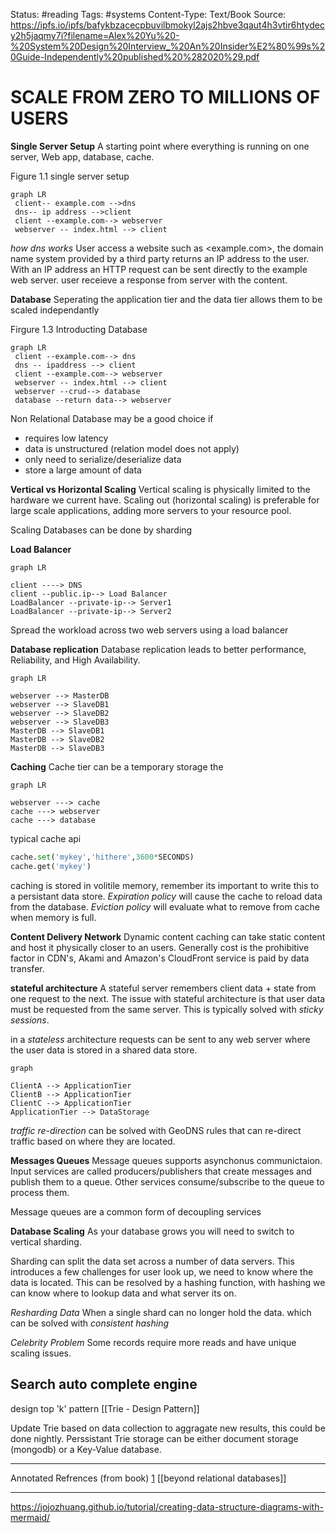 Status: #reading
Tags: #systems 
Content-Type: Text/Book
Source: https://ipfs.io/ipfs/bafykbzacecpbuvilbmokyl2ajs2hbve3qaut4h3vtir6htydecy2h5jaqmy7i?filename=Alex%20Yu%20-%20System%20Design%20Interview_%20An%20Insider%E2%80%99s%20Guide-Independently%20published%20%282020%29.pdf

# SCALE FROM ZERO TO MILLIONS OF USERS
**Single Server Setup** A starting point where everything is running on one server, Web app, database, cache.

Figure 1.1 single server setup
```mermaid
graph LR
 client-- example.com -->dns
 dns-- ip address -->client
 client --example.com--> webserver 
 webserver -- index.html --> client 
```

*how dns works* User access a website such as <example.com>, the domain name system provided by a third party returns an IP address to the user. With an IP address an HTTP request can be sent directly to the example web server. user receieve a response from server with the content.

**Database**
 Seperating the application tier and the data tier allows them to be scaled independantly
 
Firgure 1.3 Introducting Database
```mermaid
graph LR
 client --example.com--> dns
 dns -- ipaddress --> client
 client --example.com--> webserver 
 webserver -- index.html --> client 
 webserver --crud--> database
 database --return data--> webserver
 ```

 Non Relational Database may be a good choice if
 - requires low latency
 - data is unstructured (relation model does not apply)
 - only need to serialize/deserialize data
 - store a large amount of data

**Vertical vs Horizontal Scaling**
Vertical scaling is physically limited to the hardware we current have.
Scaling out (horizontal scaling) is preferable for large scale applications, adding more servers to your resource pool.

Scaling Databases  can be done by sharding

**Load Balancer**
```mermaid
graph LR

client ----> DNS
client --public.ip--> Load Balancer
LoadBalancer --private-ip--> Server1
LoadBalancer --private-ip--> Server2
```

Spread the workload across two web servers using a load balancer

**Database replication**
Database replication leads to better performance, Reliability, and High Availability.

```mermaid
graph LR

webserver --> MasterDB
webserver --> SlaveDB1
webserver --> SlaveDB2
webserver --> SlaveDB3
MasterDB --> SlaveDB1
MasterDB --> SlaveDB2
MasterDB --> SlaveDB3
```

**Caching**
Cache tier can be a temporary storage the 
```mermaid
graph LR

webserver ---> cache
cache ---> webserver
cache ---> database
```

typical cache api
```python
cache.set('mykey','hithere',3600*SECONDS)
cache.get('mykey')
```

caching is stored in volitile memory, remember its important to write this to a persistant data store. *Expiration policy* will cause the cache to reload data from the database. *Eviction policy* will evaluate what to remove from cache when memory is full.

**Content Delivery Network**
Dynamic content caching can take static content and host it physically closer to an users. 
Generally cost is the prohibitive factor in CDN's, Akami and Amazon's CloudFront service is paid by data transfer. 

**stateful architecture**
A stateful server remembers client data + state from one request to the next. The issue with stateful architecture is that user data must be requested from the same server. This is typically solved with *sticky sessions*.  

in a *stateless* architecture requests can be sent to any web server where the user data is stored in a shared data store.

```mermaid
graph

ClientA --> ApplicationTier
ClientB --> ApplicationTier
ClientC --> ApplicationTier
ApplicationTier --> DataStorage
```

*traffic re-direction* can be solved with GeoDNS rules that can re-direct traffic based on where they are located.

**Messages Queues**
Message queues supports asynchonus communictaion. Input services are called producers/publishers that create messages and publish them to a queue. Other services consume/subscribe to the queue to process them.

Message queues are a common form of decoupling services

**Database Scaling**
As your database grows you will need to switch to vertical sharding. 

Sharding can split the data set across a number of data servers. This introduces a few challenges for user look up, we need to know where the data is located. This can be resolved by a hashing function, with hashing we can know where to lookup data and what server its on.

*Resharding Data* When a single shard can no longer hold the data. which can be solved  with *consistent hashing*

*Celebrity Problem* Some records require more reads and have unique scaling issues.

## Search auto complete engine
design top 'k' pattern
[[Trie - Design Pattern]]

Update Trie based on data collection to aggragate new results, this could be done nightly.
Perssistant Trie storage can be either document storage (mongodb) or a Key-Value database.


---
Annotated Refrences (from book)
[1](https://blog.teamtreehouse.com/should-you-go-beyond-relational-databases) [[beyond relational databases]]

---
https://jojozhuang.github.io/tutorial/creating-data-structure-diagrams-with-mermaid/
